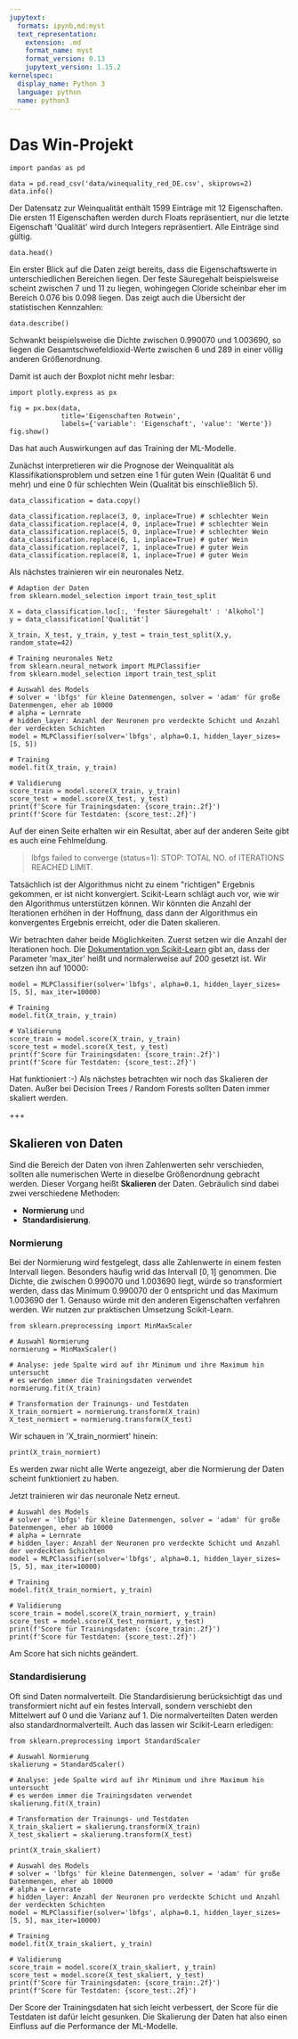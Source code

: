```yaml
---
jupytext:
  formats: ipynb,md:myst
  text_representation:
    extension: .md
    format_name: myst
    format_version: 0.13
    jupytext_version: 1.15.2
kernelspec:
  display_name: Python 3
  language: python
  name: python3
---
```

# Das Win-Projekt

```{code-cell} ipython3
import pandas as pd 

data = pd.read_csv('data/winequality_red_DE.csv', skiprows=2)
data.info()
```

Der Datensatz zur Weinqualität enthält 1599 Einträge mit 12 Eigenschaften. Die
ersten 11 Eigenschaften werden durch Floats repräsentiert, nur die letzte
Eigenschaft 'Qualität' wird durch Integers repräsentiert. Alle Einträge sind
gültig.

```{code-cell} ipython3
data.head()
```

Ein erster Blick auf die Daten zeigt bereits, dass die Eigenschaftswerte in
unterschiedlichen Bereichen liegen. Der feste Säuregehalt beispielsweise scheint
zwischen 7 und 11 zu liegen, wohingegen Cloride scheinbar eher im Bereich 0.076
bis 0.098 liegen. Das zeigt auch die Übersicht der statistischen Kennzahlen: 

```{code-cell} ipython3
data.describe()
```

Schwankt beispielsweise die Dichte zwischen 0.990070 und 1.003690, so liegen die
Gesamtschwefeldioxid-Werte zwischen 6 und 289 in einer völlig anderen
Größenordnung.

Damit ist auch der Boxplot nicht mehr lesbar:

```{code-cell} ipython3
import plotly.express as px 

fig = px.box(data,
             title='Eigenschaften Rotwein',
             labels={'variable': 'Eigenschaft', 'value': 'Werte'})
fig.show()
```

Das hat auch Auswirkungen auf das Training der ML-Modelle.

Zunächst interpretieren wir die Prognose der Weinqualität als
Klassifikationsproblem und setzen eine 1 für guten Wein (Qualität 6 und mehr)
und eine 0 für schlechten Wein (Qualität bis einschließlich 5). 

```{code-cell} ipython3
data_classification = data.copy()

data_classification.replace(3, 0, inplace=True) # schlechter Wein
data_classification.replace(4, 0, inplace=True) # schlechter Wein
data_classification.replace(5, 0, inplace=True) # schlechter Wein
data_classification.replace(6, 1, inplace=True) # guter Wein
data_classification.replace(7, 1, inplace=True) # guter Wein
data_classification.replace(8, 1, inplace=True) # guter Wein
```

Als nächstes trainieren wir ein neuronales Netz.

```{code-cell} ipython3
# Adaption der Daten
from sklearn.model_selection import train_test_split

X = data_classification.loc[:, 'fester Säuregehalt' : 'Alkohol']
y = data_classification['Qualität']

X_train, X_test, y_train, y_test = train_test_split(X,y, random_state=42)

# Training neuronales Netz
from sklearn.neural_network import MLPClassifier
from sklearn.model_selection import train_test_split

# Auswahl des Models
# solver = 'lbfgs' für kleine Datenmengen, solver = 'adam' für große Datenmengen, eher ab 10000
# alpha = Lernrate
# hidden_layer: Anzahl der Neuronen pro verdeckte Schicht und Anzahl der verdeckten Schichten
model = MLPClassifier(solver='lbfgs', alpha=0.1, hidden_layer_sizes=[5, 5])

# Training
model.fit(X_train, y_train)

# Validierung 
score_train = model.score(X_train, y_train)
score_test = model.score(X_test, y_test)
print(f'Score für Trainingsdaten: {score_train:.2f}')
print(f'Score für Testdaten: {score_test:.2f}')
```

Auf der einen Seite erhalten wir ein Resultat, aber auf der anderen Seite gibt
es auch eine Fehlmeldung. 

> lbfgs failed to converge (status=1): STOP: TOTAL NO. of ITERATIONS REACHED
> LIMIT.

Tatsächlich ist der Algorithmus nicht zu einem "richtigen" Ergebnis gekommen, er
ist nicht konvergiert. Scikit-Learn schlägt auch vor, wie wir den Algorithmus
unterstützen können. Wir könnten die Anzahl der Iterationen erhöhen in der
Hoffnung, dass dann der Algorithmus ein konvergentes Ergebnis erreicht, oder die
Daten skalieren. 

Wir betrachten daher beide Möglichkeiten. Zuerst setzen wir die Anzahl der
Iterationen hoch. Die [Dokumentation von
Scikit-Learn](https://scikit-learn.org/stable/modules/generated/sklearn.neural_network.MLPClassifier.html#sklearn.neural_network.MLPClassifier)
gibt an, dass der Parameter 'max_iter' heißt und normalerweise auf 200 gesetzt
ist. Wir setzen ihn auf 10000:

```{code-cell} ipython3
model = MLPClassifier(solver='lbfgs', alpha=0.1, hidden_layer_sizes=[5, 5], max_iter=10000)

# Training
model.fit(X_train, y_train)

# Validierung 
score_train = model.score(X_train, y_train)
score_test = model.score(X_test, y_test)
print(f'Score für Trainingsdaten: {score_train:.2f}')
print(f'Score für Testdaten: {score_test:.2f}')
```

Hat funktioniert :-) Als nächstes betrachten wir noch das Skalieren der Daten.
Außer bei Decision Trees / Random Forests sollten Daten immer skaliert werden.

+++

## Skalieren von Daten

Sind die Bereich der Daten von ihren Zahlenwerten sehr verschieden, sollten alle numerischen Werte in dieselbe Größenordnung gebracht werden. Dieser Vorgang heißt **Skalieren** der Daten. Gebräulich sind dabei zwei verschiedene Methoden:

* **Normierung** und
* **Standardisierung**.

### Normierung

Bei der Normierung wird festgelegt, dass alle Zahlenwerte in einem festen
Intervall liegen. Besonders häufig wrid das Intervall $[0,1]$ genommen. Die
Dichte, die zwischen 0.990070 und 1.003690 liegt, würde so transformiert werden,
dass das Minimum 0.990070 der 0 entspricht und das Maximum 1.003690 der 1.
Genauso würde mit den anderen Eigenschaften verfahren werden. Wir nutzen zur
praktischen Umsetzung Scikit-Learn.


```{code-cell} ipython3
from sklearn.preprocessing import MinMaxScaler

# Auswahl Normierung 
normierung = MinMaxScaler()

# Analyse: jede Spalte wird auf ihr Minimum und ihre Maximum hin untersucht
# es werden immer die Trainingsdaten verwendet
normierung.fit(X_train)

# Transformation der Trainungs- und Testdaten
X_train_normiert = normierung.transform(X_train)
X_test_normiert = normierung.transform(X_test)
```

Wir schauen in 'X_train_normiert' hinein:

```{code-cell} ipython3
print(X_train_normiert)
```

Es werden zwar nicht alle Werte angezeigt, aber die Normierung der Daten scheint
funktioniert zu haben.

Jetzt trainieren wir das neuronale Netz erneut.

```{code-cell} ipython3
# Auswahl des Models
# solver = 'lbfgs' für kleine Datenmengen, solver = 'adam' für große Datenmengen, eher ab 10000
# alpha = Lernrate
# hidden_layer: Anzahl der Neuronen pro verdeckte Schicht und Anzahl der verdeckten Schichten
model = MLPClassifier(solver='lbfgs', alpha=0.1, hidden_layer_sizes=[5, 5], max_iter=10000)

# Training
model.fit(X_train_normiert, y_train)

# Validierung 
score_train = model.score(X_train_normiert, y_train)
score_test = model.score(X_test_normiert, y_test)
print(f'Score für Trainingsdaten: {score_train:.2f}')
print(f'Score für Testdaten: {score_test:.2f}')
```

Am Score hat sich nichts geändert.

### Standardisierung

Oft sind Daten normalverteilt. Die Standardisierung berücksichtigt das und
transformiert nicht auf ein festes  Intervall, sondern verschiebt den Mittelwert
auf 0 und die Varianz auf 1. Die normalverteilten Daten werden also
standardnormalverteilt. Auch das lassen wir Scikit-Learn erledigen:

```{code-cell} ipython3
from sklearn.preprocessing import StandardScaler

# Auswahl Normierung 
skalierung = StandardScaler()

# Analyse: jede Spalte wird auf ihr Minimum und ihre Maximum hin untersucht
# es werden immer die Trainingsdaten verwendet
skalierung.fit(X_train)

# Transformation der Trainungs- und Testdaten
X_train_skaliert = skalierung.transform(X_train)
X_test_skaliert = skalierung.transform(X_test)

print(X_train_skaliert)
```

```{code-cell} ipython3
# Auswahl des Models
# solver = 'lbfgs' für kleine Datenmengen, solver = 'adam' für große Datenmengen, eher ab 10000
# alpha = Lernrate
# hidden_layer: Anzahl der Neuronen pro verdeckte Schicht und Anzahl der verdeckten Schichten
model = MLPClassifier(solver='lbfgs', alpha=0.1, hidden_layer_sizes=[5, 5], max_iter=10000)

# Training
model.fit(X_train_skaliert, y_train)

# Validierung 
score_train = model.score(X_train_skaliert, y_train)
score_test = model.score(X_test_skaliert, y_test)
print(f'Score für Trainingsdaten: {score_train:.2f}')
print(f'Score für Testdaten: {score_test:.2f}')
```

Der Score der Trainingsdaten hat sich leicht verbessert, der Score für die
Testdaten ist dafür leicht gesunken. Die Skalierung der Daten hat also einen
Einfluss auf die Performance der ML-Modelle.
